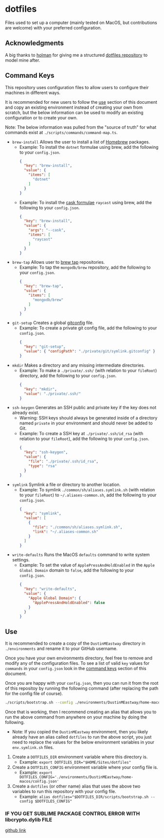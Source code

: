 # dotfiles

Files used to set up a computer (mainly tested on MacOS, but contributions are welcome) with your preferred configuration.

## Acknowledgments

A big thanks to [holman](https://github.com/holman) for giving me a structured [dotfiles repository](https://github.com/holman/dotfiles) to model mine after.

## Command Keys

This repository uses configuration files to allow users to configure their machines in different ways.

It is recommended for new users to follow the [use](#use) section of this document and copy an existing environment instead of creating your own from scratch, but the below information can be used to modify an existing configuration or to create your own.

Note: The below information was pulled from the "source of truth" for what commands exist at `./scripts/commands/command-map.ts`.

* `brew-install` Allows the user to install a list of [Homebrew](https://brew.sh/) packages.
  - Example: To install the `dotnet` formulae using brew, add the following to your `config.json`.
    ```json
    {
      "key": "brew-install",
      "value": {
        "items": [
          "dotnet"
        ]
      }
    }
    ```
  - Example: To install the [cask formulae](https://formulae.brew.sh/cask/) `raycast` using brew, add the following to your `config.json`.
    ```json
    {
      "key": "brew-install",
      "value": {
        "args": "--cask",
        "items": [
          "raycast"
        ]
      }
    }
    ```
* `brew-tap` Allows user to [brew tap](https://docs.brew.sh/Taps) repositories.
  - Example: To tap the `mongodb/brew` repository, add the following to your `config.json`.
    ```json
    {
      "key": "brew-tap",
      "value": {
        "items": [
          "mongodb/brew"
        ]
      }
    }
    ```
* `git-setup` Creates a global [gitconfig](https://git-scm.com/docs/git-config) file.
  - Example: To create a private git config file, add the following to your `config.json`.
    ```json
    {
      "key": "git-setup",
      "value": { "configPath": "./private/git/symlink.gitconfig" }
    }
    ```
* `mkdir` Makes a directory and any missing intermediate directories.
  - Example: To make a `./private/.ssh/` (with relation to your `fileRoot`) directory, add the following to your `config.json`.
    ```json
    {
      "key": "mkdir",
      "value": "./private/.ssh/"
    }
    ```
* `ssh-keygen` Generates an SSH public and private key if the key does not already exist.
  - Warning: SSH keys should always be generated inside of a directory named `private` in your environment and should never be added to Git.
  - Example: To create a SSH key at `./private/.ssh/id_rsa` (with relation to your `fileRoot`), add the following to your `config.json`.
    ```json
    {
      "key": "ssh-keygen",
      "value": {
        "file": "./private/.ssh/id_rsa",
        "type": "rsa"
      }
    }
    ```
* `symlink` Symlink a file or directory to another location.
  - Example: To symlink `./common/sh/aliases.symlink.sh` (with relation to your `fileRoot`) to `~/.aliases-common.sh`, add the following to your `config.json`.
    ```json
    {
      "key": "symlink",
      "value": [
        {
          "file": "./common/sh/aliases.symlink.sh",
          "link": "~/.aliases-common.sh"
        }
      ]
    }
    ```
* `write-defaults` Runs the MacOS `defaults` command to write system settings.
  - Example: To set the value of `ApplePressAndHoldEnabled` in the `Apple Global Domain` domain to `false`, add the following to your `config.json`.
    ```json
    {
      "key": "write-defaults",
      "value": {
        "Apple Global Domain": {
          "ApplePressAndHoldEnabled": false
        }
      }
    }
    ```

## Use

It is recommended to create a copy of the `DustinMEastway` directory in `./environments` and rename it to your GitHub username.

Once you have your own environments directory, feel free to remove and modify any of the configuration files. To see a list of valid `key` values for `commands` in your `config.json` look in the [command keys](#command-keys) section of this document.

Once you are happy with your `config.json`, then you can run it from the root of this repositoy by running the following command (after replacing the path for the config file of course).
```bash
./scripts/bootstrap.sh --config ./environments/DustinMEastway/home-macos/config.json
```

Once that is working, then I recommend creating an alias that allows you to run the above command from anywhere on your machine by doing the following.
- Note: If you copied the `DustinMEastway` environment, then you likely already have an alias called `dotfiles` to run the above script, you just need to replace the values for the below environment variables in your `env.symlink.sh` files.
1. Create a `DOTFILES_DIR` environment variable where this directory is.
    - Example: `export DOTFILES_DIR="$HOME/Sites/dotfiles"`
2. Create a `DOTFILES_CONFIG` environment variable where your config file is.
    - Example: `export DOTFILES_CONFIG='./environments/DustinMEastway/home-macos/config.json'`
3. Create a `dotfiles` (or other name) alias that uses the above two variables to run this repository with your config file.
    - Example: `alias dotfiles="$DOTFILES_DIR/scripts/bootstrap.sh --config $DOTFILES_CONFIG"`

### IF YOU GET SUBLIME PACKAGE CONTROL ERROR WITH libcrypto.dylib FILE
[github link](https://stackoverflow.com/questions/65202385/openssl-libcrypto-dylib-problem-with-package-control-in-sublime-text-3)
